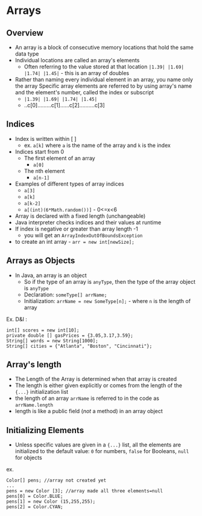 # Arrays
## Overview
- An array is a block of consecutive memory locations that hold the same data type
- Individual locations are called an array's elements
  - Often referring to the value stored at that location
  `|1.39| |1.69| |1.74| |1.45|` - this is an array of doubles
- Rather than naming every individual element in an array, you name only the array
 Specific array elements are referred to by using array's name and the element's number, called the index or subscript
  - `|1.39| |1.69| |1.74| |1.45|`
  - ..c[0].........c[1]......c[2]..........c[3]

## Indices
- Index is written within [ ]
  - ex. `a[k]` where `a` is the name of the array and `k` is the index
- Indices start from 0
  - The first element of an array
    - `a[0]`
  - The nth element
    - `a[n-1]`
- Examples of different types of array indices
    - `a[3]`
    - `a[k]`
    - `a[k-2]`
    - `a[(int)(6*Math.random())]` - 0<=x<6
- Array is declared with a fixed length (unchangeable)
- Java interpreter checks indices and their values at runtime
- If index is negative or greater than array length -1
  - you will get an `ArrayIndexOutOfBoundsException`
- to create an int array - `arr = new int[newSize];`

## Arrays as Objects
- In Java, an array is an object
  - So if the type of an array is `anyType`, then the type of the array object is `anyType`
  - Declaration: `someType[] arrName;`
  - Initialization: `arrName = new SomeType[n];` - where `n` is the length of array

Ex. D&I :
```
int[] scores = new int[10];
private double [] gasPrices = {3.05,3.17,3.59};
String[] words = new String[1000];
String[] cities = {"Atlanta", "Boston", "Cincinnati"};
```

## Array's length
- The Length of the Array is determined when that array is created
- The length is either given explicitly or comes from the length of the `{...}` initialization list
- the length of an array `arrName` is referred to in the code as `arrName.length`
- length is like a public field (*not* a method) in an array object

## Initializing Elements
- Unless specific values are given in a `{...}` list, all the elements are initialized to the default value: `0` for numbers, `false` for Booleans, `null` for objects

ex.
```
Color[] pens; //array not created yet
...
pens = new Color [3]; //array made all three elements=null
pens[0] = Color.BLUE;
pens[1] = new Color (15,255,255);
pens[2] = Color.CYAN;
```
